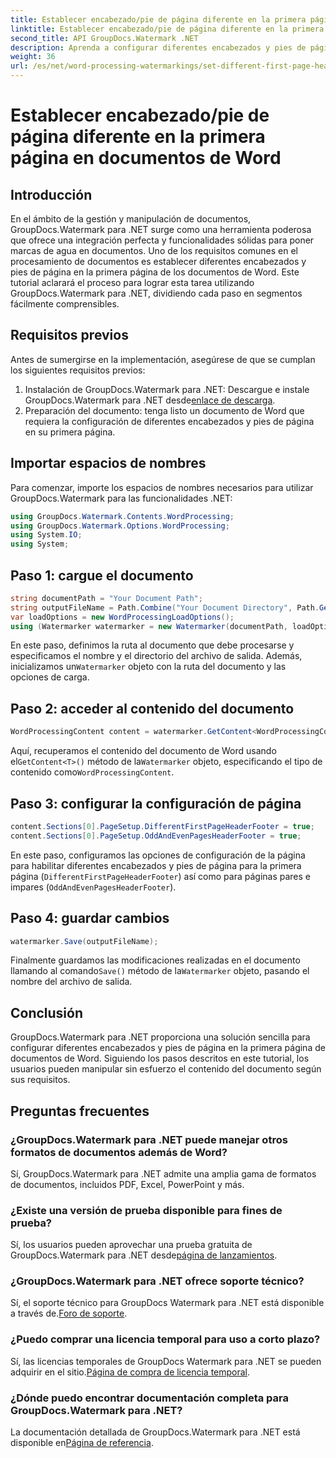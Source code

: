```yaml
---
title: Establecer encabezado/pie de página diferente en la primera página en documentos de Word
linktitle: Establecer encabezado/pie de página diferente en la primera página en documentos de Word
second_title: API GroupDocs.Watermark .NET
description: Aprenda a configurar diferentes encabezados y pies de página en la primera página de documentos de Word usando GroupDocs.Watermark para .NET.
weight: 36
url: /es/net/word-processing-watermarkings/set-different-first-page-header-footer-word-docs/
---
```


# Establecer encabezado/pie de página diferente en la primera página en documentos de Word

## Introducción
En el ámbito de la gestión y manipulación de documentos, GroupDocs.Watermark para .NET surge como una herramienta poderosa que ofrece una integración perfecta y funcionalidades sólidas para poner marcas de agua en documentos. Uno de los requisitos comunes en el procesamiento de documentos es establecer diferentes encabezados y pies de página en la primera página de los documentos de Word. Este tutorial aclarará el proceso para lograr esta tarea utilizando GroupDocs.Watermark para .NET, dividiendo cada paso en segmentos fácilmente comprensibles.
## Requisitos previos
Antes de sumergirse en la implementación, asegúrese de que se cumplan los siguientes requisitos previos:
1.  Instalación de GroupDocs.Watermark para .NET: Descargue e instale GroupDocs.Watermark para .NET desde[enlace de descarga](https://releases.groupdocs.com/Watermark/net/).
2. Preparación del documento: tenga listo un documento de Word que requiera la configuración de diferentes encabezados y pies de página en su primera página.

## Importar espacios de nombres
Para comenzar, importe los espacios de nombres necesarios para utilizar GroupDocs.Watermark para las funcionalidades .NET:
```csharp
using GroupDocs.Watermark.Contents.WordProcessing;
using GroupDocs.Watermark.Options.WordProcessing;
using System.IO;
using System;
```
## Paso 1: cargue el documento
```csharp
string documentPath = "Your Document Path";
string outputFileName = Path.Combine("Your Document Directory", Path.GetFileName(documentPath));
var loadOptions = new WordProcessingLoadOptions();
using (Watermarker watermarker = new Watermarker(documentPath, loadOptions))
```
En este paso, definimos la ruta al documento que debe procesarse y especificamos el nombre y el directorio del archivo de salida. Además, inicializamos un`Watermarker` objeto con la ruta del documento y las opciones de carga.
## Paso 2: acceder al contenido del documento
```csharp
WordProcessingContent content = watermarker.GetContent<WordProcessingContent>();
```
 Aquí, recuperamos el contenido del documento de Word usando el`GetContent<T>()` método de la`Watermarker` objeto, especificando el tipo de contenido como`WordProcessingContent`.
## Paso 3: configurar la configuración de página
```csharp
content.Sections[0].PageSetup.DifferentFirstPageHeaderFooter = true;
content.Sections[0].PageSetup.OddAndEvenPagesHeaderFooter = true;
```
En este paso, configuramos las opciones de configuración de la página para habilitar diferentes encabezados y pies de página para la primera página (`DifferentFirstPageHeaderFooter`) así como para páginas pares e impares (`OddAndEvenPagesHeaderFooter`).
## Paso 4: guardar cambios
```csharp
watermarker.Save(outputFileName);
```
 Finalmente guardamos las modificaciones realizadas en el documento llamando al comando`Save()` método de la`Watermarker` objeto, pasando el nombre del archivo de salida.

## Conclusión
GroupDocs.Watermark para .NET proporciona una solución sencilla para configurar diferentes encabezados y pies de página en la primera página de documentos de Word. Siguiendo los pasos descritos en este tutorial, los usuarios pueden manipular sin esfuerzo el contenido del documento según sus requisitos.
## Preguntas frecuentes
### ¿GroupDocs.Watermark para .NET puede manejar otros formatos de documentos además de Word?
Sí, GroupDocs.Watermark para .NET admite una amplia gama de formatos de documentos, incluidos PDF, Excel, PowerPoint y más.
### ¿Existe una versión de prueba disponible para fines de prueba?
Sí, los usuarios pueden aprovechar una prueba gratuita de GroupDocs.Watermark para .NET desde[página de lanzamientos](https://releases.groupdocs.com/).
### ¿GroupDocs.Watermark para .NET ofrece soporte técnico?
 Sí, el soporte técnico para GroupDocs Watermark para .NET está disponible a través de.[Foro de soporte](https://forum.groupdocs.com/c/watermark/19).
### ¿Puedo comprar una licencia temporal para uso a corto plazo?
 Sí, las licencias temporales de GroupDocs Watermark para .NET se pueden adquirir en el sitio.[Página de compra de licencia temporal](https://purchase.groupdocs.com/temporary-license/).
### ¿Dónde puedo encontrar documentación completa para GroupDocs.Watermark para .NET?
 La documentación detallada de GroupDocs.Watermark para .NET está disponible en[Página de referencia](https://tutorials.groupdocs.com/Watermark/net/).